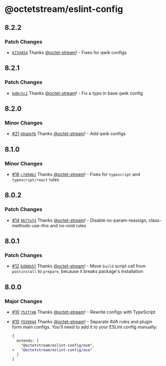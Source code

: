 # @octetstream/eslint-config

## 8.2.2

### Patch Changes

- [`673d454`](https://github.com/octet-stream/eslint-config/commit/673d454b2340fc9356d6b794b934d86de6d7fdf3) Thanks [@octet-stream](https://github.com/octet-stream)! - Fixes for qwik configs

## 8.2.1

### Patch Changes

- [`bd0c5c1`](https://github.com/octet-stream/eslint-config/commit/bd0c5c1d299571dfb865dc65e1bb9fe85a5b963f) Thanks [@octet-stream](https://github.com/octet-stream)! - Fix a typo in base qwik config

## 8.2.0

### Minor Changes

- [#21](https://github.com/octet-stream/eslint-config/pull/21) [`d0abbfb`](https://github.com/octet-stream/eslint-config/commit/d0abbfbb09e5d7dcbe7be8ec08a2a93824dab37a) Thanks [@octet-stream](https://github.com/octet-stream)! - Add qwik configs

## 8.1.0

### Minor Changes

- [#18](https://github.com/octet-stream/eslint-config/pull/18) [`c7d94b1`](https://github.com/octet-stream/eslint-config/commit/c7d94b1baeb84742d1decd9dfe6d6379a84e1e51) Thanks [@octet-stream](https://github.com/octet-stream)! - Fixes for `typescript` and `typescript/react` rules

## 8.0.2

### Patch Changes

- [#14](https://github.com/octet-stream/eslint-config/pull/14) [`9677ef4`](https://github.com/octet-stream/eslint-config/commit/9677ef46b4013e645488a47cb94ac621534d5062) Thanks [@octet-stream](https://github.com/octet-stream)! - Disable no-param-reassign, class-methods-use-this and no-void rules

## 8.0.1

### Patch Changes

- [#12](https://github.com/octet-stream/eslint-config/pull/12) [`bd08b57`](https://github.com/octet-stream/eslint-config/commit/bd08b57fc53863ea48328a12193351977e23a10f) Thanks [@octet-stream](https://github.com/octet-stream)! - Move `build` script call from `postinstall` to `prepare`, because it breaks package's installation

## 8.0.0

### Major Changes

- [#10](https://github.com/octet-stream/eslint-config/pull/10) [`752f746`](https://github.com/octet-stream/eslint-config/commit/752f7469f1b0e121967889915f3530b762d53a13) Thanks [@octet-stream](https://github.com/octet-stream)! - Rewrite configs with TypeScript

- [#10](https://github.com/octet-stream/eslint-config/pull/10) [`f939944`](https://github.com/octet-stream/eslint-config/commit/f9399447fbb0711cba9e3d7023575c1390c259b2) Thanks [@octet-stream](https://github.com/octet-stream)! - Separate AVA rules and plugin form main configs. You'll need to add it to your ESLint config manually:

  ```diff
  {
    extends: [
      "@octetstream/eslint-config/esm",
  +   "@octetstream/eslint-config/ava"
    ]
  }
  ```

